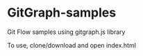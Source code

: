 # GitGraph-samples
Git Flow samples using gitgraph.js library

To use, clone/download and open index.html
